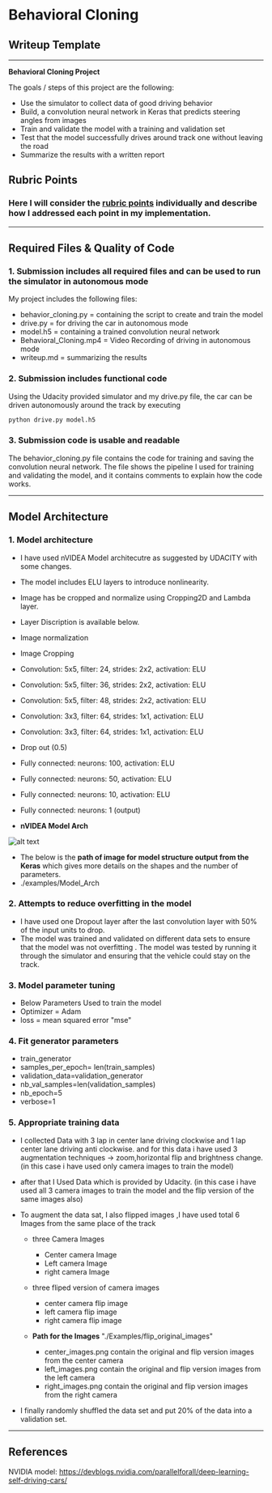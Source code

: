 # **Behavioral Cloning** 

## Writeup Template

---

**Behavioral Cloning Project**

The goals / steps of this project are the following:
* Use the simulator to collect data of good driving behavior
* Build, a convolution neural network in Keras that predicts steering angles from images
* Train and validate the model with a training and validation set
* Test that the model successfully drives around track one without leaving the road
* Summarize the results with a written report

## Rubric Points
### Here I will consider the [rubric points](https://review.udacity.com/#!/rubrics/432/view) individually and describe how I addressed each point in my implementation.  

---
## **Required Files & Quality of Code**

### **1. Submission includes all required files and can be used to run the simulator in autonomous mode**

My project includes the following files:
* behavior_cloning.py  = containing the script to create and train the model
* drive.py  = for driving the car in autonomous mode
* model.h5  = containing a trained convolution neural network 
* Behavioral_Cloning.mp4 = Video Recording of driving in autonomous mode
* writeup.md = summarizing the results

### **2. Submission includes functional code**
Using the Udacity provided simulator and my drive.py file, the car can be driven autonomously around the track by executing 
```sh
python drive.py model.h5
```

### **3. Submission code is usable and readable**

The behavior_cloning.py file contains the code for training and saving the convolution neural network. The file shows the pipeline I used for training and validating the model, and it contains comments to explain how the code works.

---

## **Model Architecture**

### **1. Model architecture** 
 - I have used nVIDEA Model architecutre as suggested by UDACITY with some changes.
 - The model includes ELU layers to introduce nonlinearity. 
 - Image has be cropped and normalize using Cropping2D and Lambda layer.
 - Layer Discription is available below.
  - Image normalization
  - Image Cropping
  - Convolution: 5x5, filter: 24, strides: 2x2, activation: ELU
  - Convolution: 5x5, filter: 36, strides: 2x2, activation: ELU
  - Convolution: 5x5, filter: 48, strides: 2x2, activation: ELU
  - Convolution: 3x3, filter: 64, strides: 1x1, activation: ELU
  - Convolution: 3x3, filter: 64, strides: 1x1, activation: ELU
  - Drop out (0.5)
  - Fully connected: neurons: 100, activation: ELU
  - Fully connected: neurons: 50, activation: ELU
  - Fully connected: neurons: 10, activation: ELU
  - Fully connected: neurons: 1 (output)
  
 - **nVIDEA Model Arch**


  ![alt text](https://devblogs.nvidia.com/parallelforall/wp-content/uploads/2016/08/cnn-architecture-624x890.png)

  - The below is the **path of image for model structure output from the Keras** which gives more details on the shapes and the number of parameters.
 -  ./examples/Model_Arch

### **2. Attempts to reduce overfitting in the model**
 - I have used one Dropout layer after the last convolution layer with 50% of the input units to drop.
 - The model was trained and validated on different data sets to ensure that the model was not overfitting . The model was tested by running it through the simulator and ensuring that the vehicle could stay on the track.

### **3. Model parameter tuning**
 - Below Parameters Used to train the model
  - Optimizer = Adam
  - loss = mean squared error "mse"

### **4. Fit generator parameters**
  - train_generator
  - samples_per_epoch= len(train_samples)
  - validation_data=validation_generator
  - nb_val_samples=len(validation_samples) 
  - nb_epoch=5
  -  verbose=1 

### **5. Appropriate training data**
 - I collected Data with 3 lap in center lane driving clockwise and 1 lap center lane driving anti clockwise. and for this data i have used 3 augmentation techniques -> zoom,horizontal flip and brightness change. (in this case i have used only camera images to train the model)

 - after that I Used Data which is provided by Udacity. (in this case i have used all 3 camera images to train the model and the flip version of the same images also)

- To augment the data sat, I also flipped images ,I have used total 6 Images from the same place of the track
  - three Camera Images 
    - Center camera Image
    - Left camera Image
    - right camera Image
  - three fliped version of camera images
    - center camera flip image
    - left camera flip image
    - right camera flip image
  
  - **Path for the Images** "./Examples/flip_original_images" 
    - center_images.png contain the original and flip version images from the center camera
    - left_images.png contain the original and flip version images from the left camera
    - right_images.png contain the original and flip version images from the right camera
    

 - I finally randomly shuffled the data set and put 20% of the data into a validation set. 

---
## References

NVIDIA model: https://devblogs.nvidia.com/parallelforall/deep-learning-self-driving-cars/

